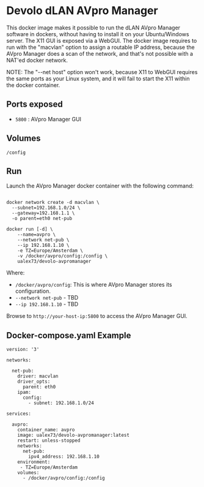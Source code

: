Devolo dLAN AVpro Manager
=========================

This docker image makes it possible to run the dLAN AVpro Manager software in dockers, without having to install it on your Ubuntu/Windows server. The X11 GUI is exposed via a WebGUI. The docker image requires to run with the "macvlan" option to assign a routable IP address, because the AVpro Manager does a scan of the network, and that's not possible with a NAT'ed docker network.

NOTE: The "--net host" option won't work, because X11 to WebGUI requires the same ports as your Linux system, and it will fail to start the X11 within the docker container.

Ports exposed
-------------

- `5800` : AVpro Manager GUI

Volumes
-------

`/config`

Run
---

Launch the AVpro Manager docker container with the following command:

```

docker network create -d macvlan \
  --subnet=192.168.1.0/24 \
  --gateway=192.168.1.1 \
  -o parent=eth0 net-pub

docker run [-d] \
    --name=avpro \
    --network net-pub \
    --ip 192.168.1.10 \
    -e TZ=Europe/Amsterdam \
    -v /docker/avpro/config:/config \
    ualex73/devolo-avpromanager
```

Where:
  - `/docker/avpro/config`: This is where AVpro Manager stores its configuration.
  - `--network net-pub` - TBD
  - `--ip 192.168.1.10` - TBD

Browse to `http://your-host-ip:5800` to access the AVpro Manager GUI.


Docker-compose.yaml Example
---
```
version: '3'

networks:

  net-pub:
    driver: macvlan
    driver_opts:
      parent: eth0
    ipam:
      config:
        - subnet: 192.168.1.0/24

services:

  avpro:
    container_name: avpro
    image: ualex73/devolo-avpromanager:latest
    restart: unless-stopped
    networks:
      net-pub:
        ipv4_address: 192.168.1.10
    environment:
     - TZ=Europe/Amsterdam
    volumes:
      - /docker/avpro/config:/config
```


